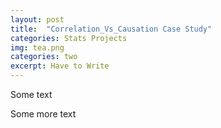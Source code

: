 ```yaml
---
layout: post
title:  "Correlation_Vs_Causation Case Study"
categories: Stats Projects
img: tea.png
categories: two
excerpt: Have to Write
---
```


Some text

<object data="https://dasaditi.github.io/pdfs/Correlation_Vs_Causation.pdf" width="1000px" height="1000px" type='application/pdf' ></object>

Some more text